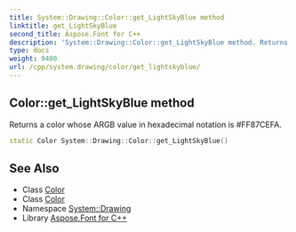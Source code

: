 ```yaml
---
title: System::Drawing::Color::get_LightSkyBlue method
linktitle: get_LightSkyBlue
second_title: Aspose.Font for C++
description: 'System::Drawing::Color::get_LightSkyBlue method. Returns a color whose ARGB value in hexadecimal notation is #FF87CEFA in C++.'
type: docs
weight: 9400
url: /cpp/system.drawing/color/get_lightskyblue/
---
```

## Color::get_LightSkyBlue method


Returns a color whose ARGB value in hexadecimal notation is #FF87CEFA.

```cpp
static Color System::Drawing::Color::get_LightSkyBlue()
```

## See Also

* Class [Color](../)
* Class [Color](../)
* Namespace [System::Drawing](../../)
* Library [Aspose.Font for C++](../../../)
